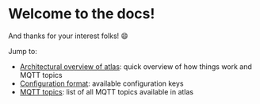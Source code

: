 Welcome to the docs!
===

And thanks for your interest folks! 😄

Jump to:

- [Architectural overview of atlas](OVERVIEW.md): quick overview of how things work and MQTT topics
- [Configuration format](CONFIGURATION.md): available configuration keys
- [MQTT topics](MQTT.md): list of all MQTT topics available in atlas